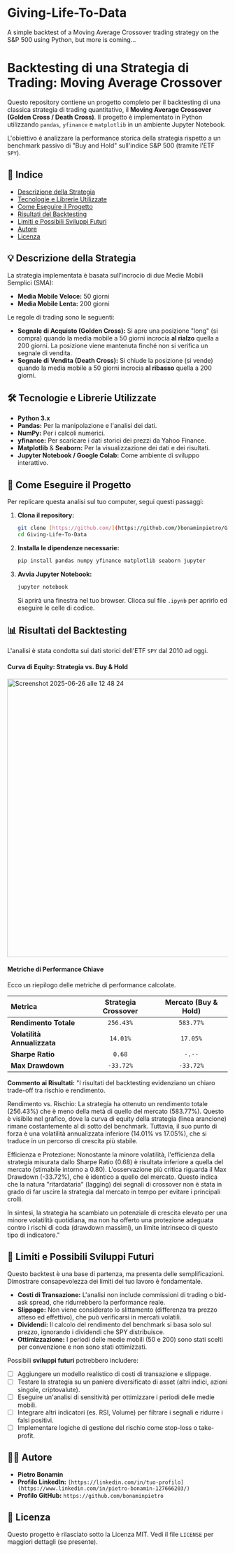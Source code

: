 # Giving-Life-To-Data
A simple backtest of a Moving Average Crossover trading strategy on the S&amp;P 500 using Python, but more is coming...

# Backtesting di una Strategia di Trading: Moving Average Crossover

Questo repository contiene un progetto completo per il backtesting di una classica strategia di trading quantitativo, il **Moving Average Crossover (Golden Cross / Death Cross)**. Il progetto è implementato in Python utilizzando `pandas`, `yfinance` e `matplotlib` in un ambiente Jupyter Notebook.

L'obiettivo è analizzare la performance storica della strategia rispetto a un benchmark passivo di "Buy and Hold" sull'indice S&P 500 (tramite l'ETF `SPY`).

## 📜 Indice

- [Descrizione della Strategia](#-descrizione-della-strategia)
- [Tecnologie e Librerie Utilizzate](#-tecnologie-e-librerie-utilizzate)
- [Come Eseguire il Progetto](#-come-eseguire-il-progetto)
- [Risultati del Backtesting](#-risultati-del-backtesting)
- [Limiti e Possibili Sviluppi Futuri](#-limiti-e-possibili-sviluppi-futuri)
- [Autore](#-autore)
- [Licenza](#-licenza)

## 💡 Descrizione della Strategia

La strategia implementata è basata sull'incrocio di due Medie Mobili Semplici (SMA):

-   **Media Mobile Veloce:** 50 giorni
-   **Media Mobile Lenta:** 200 giorni

Le regole di trading sono le seguenti:

-   **Segnale di Acquisto (Golden Cross):** Si apre una posizione "long" (si compra) quando la media mobile a 50 giorni incrocia **al rialzo** quella a 200 giorni. La posizione viene mantenuta finché non si verifica un segnale di vendita.
-   **Segnale di Vendita (Death Cross):** Si chiude la posizione (si vende) quando la media mobile a 50 giorni incrocia **al ribasso** quella a 200 giorni.

## 🛠️ Tecnologie e Librerie Utilizzate

-   **Python 3.x**
-   **Pandas:** Per la manipolazione e l'analisi dei dati.
-   **NumPy:** Per i calcoli numerici.
-   **yfinance:** Per scaricare i dati storici dei prezzi da Yahoo Finance.
-   **Matplotlib** & **Seaborn:** Per la visualizzazione dei dati e dei risultati.
-   **Jupyter Notebook / Google Colab:** Come ambiente di sviluppo interattivo.

## 🚀 Come Eseguire il Progetto

Per replicare questa analisi sul tuo computer, segui questi passaggi:

1.  **Clona il repository:**
    ```bash
    git clone [https://github.com/](https://github.com/)bonaminpietro/Giving-Life-To-Data.git
    cd Giving-Life-To-Data
    ```

2.  **Installa le dipendenze necessarie:**
    ```bash
    pip install pandas numpy yfinance matplotlib seaborn jupyter
    ```

3.  **Avvia Jupyter Notebook:**
    ```bash
    jupyter notebook
    ```
    Si aprirà una finestra nel tuo browser. Clicca sul file `.ipynb` per aprirlo ed eseguire le celle di codice.

## 📊 Risultati del Backtesting

L'analisi è stata condotta sui dati storici dell'ETF `SPY` dal 2010 ad oggi.

#### Curva di Equity: Strategia vs. Buy & Hold

<img width="637" alt="Screenshot 2025-06-26 alle 12 48 24" src="https://github.com/user-attachments/assets/dbac59df-0c0d-44fd-baac-260bcf61359c" />

#### Metriche di Performance Chiave

Ecco un riepilogo delle metriche di performance calcolate. 

| Metrica | Strategia Crossover | Mercato (Buy & Hold) |
| :--- | :---: | :---: |
| **Rendimento Totale** | `256.43%` | `583.77%` |
| **Volatilità Annualizzata**| `14.01%` | `17.05%` |
| **Sharpe Ratio** | `0.68` | `-.--` |
| **Max Drawdown** | `-33.72%`| `-33.72%` |

**Commento ai Risultati:** 
"I risultati del backtesting evidenziano un chiaro trade-off tra rischio e rendimento.

Rendimento vs. Rischio: La strategia ha ottenuto un rendimento totale (256.43%) che è meno della metà di quello del mercato (583.77%). Questo è visibile nel grafico, dove la curva di equity della strategia (linea arancione) rimane costantemente al di sotto del benchmark. Tuttavia, il suo punto di forza è una volatilità annualizzata inferiore (14.01% vs 17.05%), che si traduce in un percorso di crescita più stabile.

Efficienza e Protezione: Nonostante la minore volatilità, l'efficienza della strategia misurata dallo Sharpe Ratio (0.68) è risultata inferiore a quella del mercato (stimabile intorno a 0.80). L'osservazione più critica riguarda il Max Drawdown (-33.72%), che è identico a quello del mercato. Questo indica che la natura "ritardataria" (lagging) dei segnali di crossover non è stata in grado di far uscire la strategia dal mercato in tempo per evitare i principali crolli.

In sintesi, la strategia ha scambiato un potenziale di crescita elevato per una minore volatilità quotidiana, ma non ha offerto una protezione adeguata contro i rischi di coda (drawdown massimi), un limite intrinseco di questo tipo di indicatore."

## 🧐 Limiti e Possibili Sviluppi Futuri

Questo backtest è una base di partenza, ma presenta delle semplificazioni. Dimostrare consapevolezza dei limiti del tuo lavoro è fondamentale.

-   **Costi di Transazione:** L'analisi non include commissioni di trading o bid-ask spread, che ridurrebbero la performance reale.
-   **Slippage:** Non viene considerato lo slittamento (differenza tra prezzo atteso ed effettivo), che può verificarsi in mercati volatili.
-   **Dividendi:** Il calcolo del rendimento del benchmark si basa solo sul prezzo, ignorando i dividendi che SPY distribuisce.
-   **Ottimizzazione:** I periodi delle medie mobili (50 e 200) sono stati scelti per convenzione e non sono stati ottimizzati.

Possibili **sviluppi futuri** potrebbero includere:

-   [ ] Aggiungere un modello realistico di costi di transazione e slippage.
-   [ ] Testare la strategia su un paniere diversificato di asset (altri indici, azioni singole, criptovalute).
-   [ ] Eseguire un'analisi di sensitività per ottimizzare i periodi delle medie mobili.
-   [ ] Integrare altri indicatori (es. RSI, Volume) per filtrare i segnali e ridurre i falsi positivi.
-   [ ] Implementare logiche di gestione del rischio come stop-loss o take-profit.

## 👨‍💻 Autore

-   **Pietro Bonamin**
-   **Profilo LinkedIn:** `[https://linkedin.com/in/tuo-profilo](https://www.linkedin.com/in/pietro-bonamin-127666203/)`
-   **Profilo GitHub:** `https://github.com/bonaminpietro`

## 📄 Licenza

Questo progetto è rilasciato sotto la Licenza MIT. Vedi il file `LICENSE` per maggiori dettagli (se presente).
